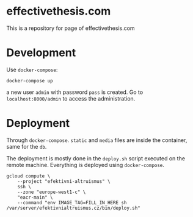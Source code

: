 # effectivethesis.com

This is a repository for page of effectivethesis.com

# Development
Use `docker-compose`:

```
docker-compose up
```

a new user `admin` with password `pass` is created. Go to
`localhost:8000/admin` to access the administration.

# Deployment
Through `docker-compose`. `static` and `media` files are inside 
the container, same for the `db`.

The deployment is mostly done in the `deploy.sh` script executed on
the remote machine. Everything is deployed using `docker-compose`. 

```
gcloud compute \
    --project "efektivni-altruismus" \
    ssh \ 
    --zone "europe-west1-c" \
    "eacr-main" \
    --command "env IMAGE_TAG=FILL_IN_HERE sh /var/server/efektivnialtruismus.cz/bin/deploy.sh"
```